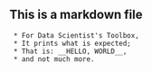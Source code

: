  ## This is a markdown file

     * For Data Scientist's Toolbox,
     * It prints what is expected; 
     * That is: __HELLO, WORLD__, 
     * and not much more.
